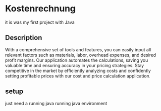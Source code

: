# Kostenrechnung
it is was my first project with Java

## Description
With a comprehensive set of tools and features, you can easily input all relevant factors such as materials, labor, overhead expenses, and desired profit margins. Our application automates the calculations, saving you valuable time and ensuring accuracy in your pricing strategies. Stay competitive in the market by efficiently analyzing costs and confidently setting profitable prices with our cost and price calculation application.

## setup 
just need a running java running java environment
